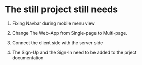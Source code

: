 # The still project still needs

1. Fixing Navbar during mobile menu view

2. Change The Web-App from Single-page to Multi-page.

3. Connect the client side with the server side

4. The Sign-Up and the Sign-In need to be added to the prject documentation

